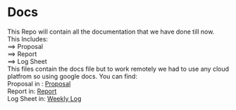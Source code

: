 # Docs
This Repo will contain all the documentation that we have done till now.  
This Includes:  
==> Proposal  
==> Report  
==> Log Sheet  
This files contain the docs file but to work remotely we had to use any cloud platfrom so using google docs.
You can find:  
Proposal in : [Proposal](https://docs.google.com/document/d/1JEyzxOrzDzY4DLufG_-x5xUUsPbQIhZfDMDt2_x2jPQ/edit)  
Report in: [Report](https://docs.google.com/document/d/1fhvvlzgY63FPPB6HcxWFUSBi_j7gejGEk6KC19XqdWE/edit?usp=sharing)  
Log Sheet in: [Weekly Log](https://docs.google.com/spreadsheets/d/1KZf-mTcLXH8m1QyGe_XTuj1DDrPNFmF_fT6e1ga9z0o/edit?usp=sharing)
